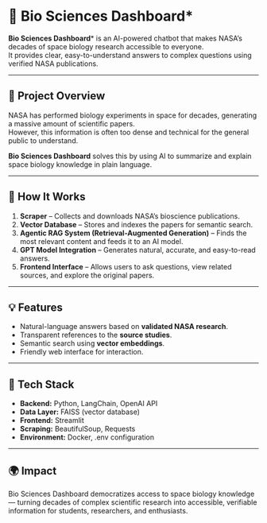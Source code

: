 # 🧬 Bio Sciences Dashboard*

**Bio Sciences Dashboard*** is an AI-powered chatbot that makes NASA’s decades of space biology research accessible to everyone.  
It provides clear, easy-to-understand answers to complex questions using verified NASA publications.

---

## 🚀 Project Overview

NASA has performed biology experiments in space for decades, generating a massive amount of scientific papers.  
However, this information is often too dense and technical for the general public to understand.

**Bio Sciences Dashboard** solves this by using AI to summarize and explain space biology knowledge in plain language.

---

## 🧠 How It Works

1. **Scraper** – Collects and downloads NASA’s bioscience publications.  
2. **Vector Database** – Stores and indexes the papers for semantic search.  
3. **Agentic RAG System (Retrieval-Augmented Generation)** – Finds the most relevant content and feeds it to an AI model.  
4. **GPT Model Integration** – Generates natural, accurate, and easy-to-read answers.  
5. **Frontend Interface** – Allows users to ask questions, view related sources, and explore the original papers.

---

## 💡 Features

- Natural-language answers based on **validated NASA research**.  
- Transparent references to the **source studies**.  
- Semantic search using **vector embeddings**.  
- Friendly web interface for interaction.  

---

## 🧰 Tech Stack

- **Backend:** Python, LangChain, OpenAI API 
- **Data Layer:** FAISS (vector database)  
- **Frontend:** Streamlit
- **Scraping:** BeautifulSoup, Requests  
- **Environment:** Docker, .env configuration  

---

## 🌍 Impact

Bio Sciences Dashboard democratizes access to space biology knowledge — turning decades of complex scientific research into accessible, verifiable information for students, researchers, and enthusiasts.

